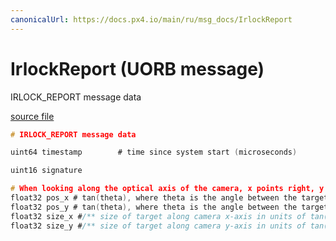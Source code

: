 ```yaml
---
canonicalUrl: https://docs.px4.io/main/ru/msg_docs/IrlockReport
---
```


# IrlockReport (UORB message)

IRLOCK_REPORT message data

[source file](https://github.com/PX4/PX4-Autopilot/blob/release/1.14/msg/IrlockReport.msg)

```c
# IRLOCK_REPORT message data

uint64 timestamp        # time since system start (microseconds)

uint16 signature

# When looking along the optical axis of the camera, x points right, y points down, and z points along the optical axis.
float32 pos_x # tan(theta), where theta is the angle between the target and the camera center of projection in camera x-axis
float32 pos_y # tan(theta), where theta is the angle between the target and the camera center of projection in camera y-axis
float32 size_x #/** size of target along camera x-axis in units of tan(theta) **/
float32 size_y #/** size of target along camera y-axis in units of tan(theta) **/

```
